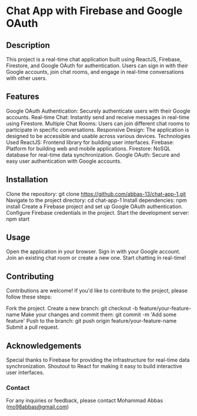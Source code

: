 # Chat App with Firebase and Google OAuth


## Description
This project is a real-time chat application built using ReactJS, Firebase, Firestore, and Google OAuth for authentication. Users can sign in with their Google accounts, join chat rooms, and engage in real-time conversations with other users.

## Features
Google OAuth Authentication: Securely authenticate users with their Google accounts.
Real-time Chat: Instantly send and receive messages in real-time using Firestore.
Multiple Chat Rooms: Users can join different chat rooms to participate in specific conversations.
Responsive Design: The application is designed to be accessible and usable across various devices.
Technologies Used
ReactJS: Frontend library for building user interfaces.
Firebase: Platform for building web and mobile applications.
Firestore: NoSQL database for real-time data synchronization.
Google OAuth: Secure and easy user authentication with Google accounts.

## Installation
Clone the repository: git clone https://github.com/abbas-13/chat-app-1.git
Navigate to the project directory: cd chat-app-1
Install dependencies: npm install
Create a Firebase project and set up Google OAuth authentication.
Configure Firebase credentials in the project.
Start the development server: npm start

## Usage
Open the application in your browser.
Sign in with your Google account.
Join an existing chat room or create a new one.
Start chatting in real-time!

## Contributing
Contributions are welcome! If you'd like to contribute to the project, please follow these steps:

Fork the project.
Create a new branch: git checkout -b feature/your-feature-name
Make your changes and commit them: git commit -m 'Add some feature'
Push to the branch: git push origin feature/your-feature-name
Submit a pull request.

## Acknowledgements

Special thanks to Firebase for providing the infrastructure for real-time data synchronization.
Shoutout to React for making it easy to build interactive user interfaces.

### Contact
For any inquiries or feedback, please contact Mohammad Abbas (mo98abbas@gmail.com)
